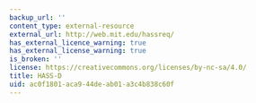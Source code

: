```yaml
---
backup_url: ''
content_type: external-resource
external_url: http://web.mit.edu/hassreq/
has_external_licence_warning: true
has_external_license_warning: true
is_broken: ''
license: https://creativecommons.org/licenses/by-nc-sa/4.0/
title: HASS-D
uid: ac0f1801-aca9-44de-ab01-a3c4b838c60f
---
```

